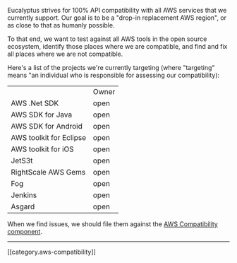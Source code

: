 Eucalyptus strives for 100% API compatibility with all AWS services that we currently support.  Our goal is to be a "drop-in replacement AWS region", or as close to that as humanly possible.

To that end, we want to test against all AWS tools in the open source ecosystem, identify those places where we are compatible, and find and fix all places where we are not compatible.

Here's a list of the projects we're currently targeting (where "targeting" means "an individual who is responsible for assessing our compatibility):

<table>
  <tr><td><bProject</td><td>Owner</td></tr>
  <tr><td>AWS .Net SDK</td><td>open</td></tr>
  <tr><td>AWS SDK for Java</td><td>open</td></tr>
  <tr><td>AWS SDK for Android</td><td>open</td></tr>
  <tr><td>AWS toolkit for Eclipse</td><td>open</td></tr>
  <tr><td>AWS toolkit for iOS</td><td>open</td></tr>
  <tr><td>JetS3t</td><td>open</td></tr>
  <tr><td>RightScale AWS Gems</td><td>open</td></tr>
  <tr><td>Fog</td><td>open</td></tr>
  <tr><td>Jenkins</td><td>open</td></tr>
  <tr><td>Asgard</td><td>open</td></tr>
</table>

When we find issues, we should file them against the [AWS Compatibility component](https://eucalyptus.atlassian.net/browse/EUCA/component/10201).

*****

[[category.aws-compatibility]]